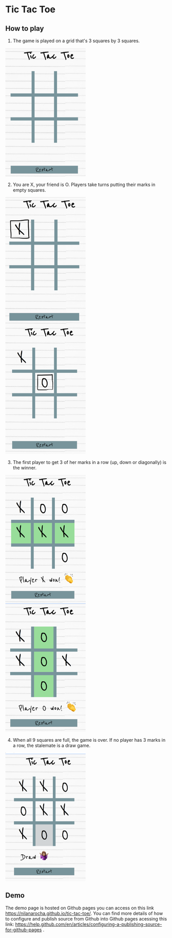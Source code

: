 # Tic Tac Toe 

## How to play 
1. The game is played on a grid that's 3 squares by 3 squares.

<img src="Screen Shot 2019-07-11 at 11.37.06 am.png" alt="grid" Width="250" height="400"/> 


2. You are X, your friend is O. Players take turns putting their marks in empty squares.

<img src="Screen Shot 2019-07-11 at 11.40.00 am.png" alt="playerX" style="float:left; margin-right: 10px;" Width="250" height="400"/> 
<img src="Screen Shot 2019-07-11 at 11.40.23 am.png" alt="playerO" style="margin-right: 10px;" Width="250" height="400"/>


3. The first player to get 3 of her marks in a row (up, down or diagonally) is the winner.

<img src="Screen Shot 2019-07-11 at 11.18.38 am.png" alt="player-X-win" style="float:left; margin-right: 10px;" Width="250" height="400"/> 
<img src="Screen Shot 2019-07-11 at 11.19.06 am.png" alt="player-O-win" style="margin-right: 10px;" Width="250" height="400"/> 


4. When all 9 squares are full, the game is over. If no player has 3 marks in a row, the stalemate is a draw game.

<img src="Screen Shot 2019-07-11 at 11.20.43 am.png" alt="draw-style" Width="250" height="400"/>

## Demo 

The demo page is hosted on Github pages you can access on this link https://nilanarocha.github.io/tic-tac-toe/. You can find more details of how to configure and publish source from Github into Github pages acessing this link: https://help.github.com/en/articles/configuring-a-publishing-source-for-github-pages .
